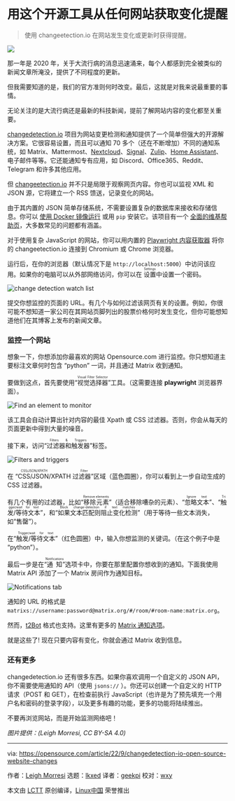 [#]: subject: "Get change alerts from any website with this open source tool"
[#]: via: "https://opensource.com/article/22/9/changedetection-io-open-source-website-changes"
[#]: author: "Leigh Morresi https://opensource.com/users/dgtlmoon"
[#]: collector: "lkxed"
[#]: translator: "geekpi"
[#]: reviewer: "wxy"
[#]: publisher: "wxy"
[#]: url: "https://linux.cn/article-15129-1.html"

用这个开源工具从任何网站获取变化提醒
======

> 使用 changeetection.io 在网站发生变化或更新时获得提醒。

![](https://img.linux.net.cn/data/attachment/album/202210/11/153605ikpi81s1mz8wak2z.jpg)

那一年是 2020 年，关于大流行病的消息迅速涌来，每个人都感到完全被类似的新闻文章所淹没，提供了不同程度的更新。

但我需要知道的是，我们的官方准则何时改变。最后，这就是对我来说最重要的事情。

无论关注的是大流行病还是最新的科技新闻，提前了解网站内容的变化都至关重要。

[changedetection.io][2] 项目为网站变更检测和通知提供了一个简单但强大的开源解决方案。它很容易设置，而且可以通知 70 多个（还在不断增加）不同的通知系统，如 Matrix、Mattermost、[Nextcloud][3]、[Signal][4]、[Zulip][5]、[Home Assistant][6]、电子邮件等等。它还能通知专有应用，如 Discord、Office365、Reddit、Telegram 和许多其他应用。

但 [changeetection.io][7] 并不只是局限于观察网页内容。你也可以监视 XML 和 JSON 源，它将建立一个 RSS 馈送，记录变化的网站。

由于其内置的 JSON 简单存储系统，不需要设置复杂的数据库来接收和存储信息。你可以 [使用 Docker 镜像运行][8] 或用 `pip` 安装它。该项目有一个 [全面的维基帮助页][9]，大多数常见的问题都有涵盖。

对于使用复杂 JavaScript 的网站，你可以用内置的 [Playwright 内容获取器][10] 将你的 changeetection.io 连接到 Chromium 或 Chrome 浏览器。

运行后，在你的浏览器（默认情况下是 `http://localhost:5000`）中访问该应用。如果你的电脑可以从外部网络访问，你可以在 <ruby>设置<rt>Settings</rt></ruby>中设置一个密码。

![change detection watch list][11]

提交你想监控的页面的 URL。有几个与如何过滤该网页有关的设置。例如，你很可能不想知道一家公司在其网站页脚列出的股票价格何时发生变化，但你可能想知道他们在其博客上发布的新闻文章。

### 监控一个网站

想象一下，你想添加你最喜欢的网站 Opensource.com 进行监控。你只想知道主要标注文章何时包含 “python” 一词，并且通过 Matrix 收到通知。

要做到这点，首先要使用“<ruby>视觉选择器<rt>Visual Filter Selector</rt></ruby>”工具。（这需要连接 **playwright** 浏览器界面）。

![Find an element to monitor][12]

该工具会自动计算出针对内容的最佳 Xpath 或 CSS 过滤器。否则，你会从每天的页面更新中得到大量的噪音。

接下来，访问“<ruby>过滤器和触发器<rt>Filters & Triggers</rt></ruby>”标签。

![Filters and triggers][13]

在 “<ruby>CSS/JSON/XPATH 过滤器<rt>CSS/JSON/XPATH Filter</rt></ruby>”区域（蓝色圆圈），你可以看到上一步自动生成的 CSS 过滤器。

有几个有用的过滤器，比如“<ruby>移除元素<rt>Remove elements</rt></ruby>”（适合移除嘈杂的元素）、“<ruby>忽略文本<rt>Ignore text</rt></ruby>”、“<ruby>触发/等待文本<rt>Trigger/wait for text</rt></ruby>”，和“<ruby>如果文本匹配则阻止变化检测<rt>Block change-detection if text matches</rt></ruby>”（用于等待一些文本消失，如“售罄”）。

在“<ruby>触发/等待文本<rt>Trigger/wait for text</rt></ruby>”（红色圆圈）中，输入你想监测的关键词。（在这个例子中是 “python”）。

最后一步是在“<ruby>通知<rt>Notifications</rt></ruby>”选项卡中，你要在那里配置你想收到的通知。下面我使用 Matrix API 添加了一个 Matrix 房间作为通知目标。

![Notifications tab][14]

通知的 URL 的格式是 `matrixs://username:password@matrix.org/#/room/#room-name:matrix.org`。

然而，[t2Bot][15] 格式也支持。这里有更多的 [Matrix 通知选项][16]。

就是这些了! 现在只要内容有变化，你就会通过 Matrix 收到信息。

### 还有更多

changedetection.io 还有很多东西。如果你喜欢调用一个自定义的 JSON API，你不需要使用通知的 API（使用 `jsons://` ）。你还可以创建一个自定义的 HTTP 请求（POST 和 GET），在检查前执行 JavaScript（也许是为了预先填充一个用户名和密码的登录字段），以及更多有趣的功能，更多的功能将陆续推出。

不要再浏览网站，而是开始监测网络吧！

*图片提供：(Leigh Morresi, CC BY-SA 4.0)*

--------------------------------------------------------------------------------

via: https://opensource.com/article/22/9/changedetection-io-open-source-website-changes

作者：[Leigh Morresi][a]
选题：[lkxed][b]
译者：[geekpi](https://github.com/geekpi)
校对：[wxy](https://github.com/wxy)

本文由 [LCTT](https://github.com/LCTT/TranslateProject) 原创编译，[Linux中国](https://linux.cn/) 荣誉推出

[a]: https://opensource.com/users/dgtlmoon
[b]: https://github.com/lkxed
[1]: https://opensource.com/sites/default/files/lead-images/browser_desktop_website_checklist_metrics.png
[2]: https://github.com/dgtlmoon/changedetection.io
[3]: https://opensource.com/tags/nextcloud
[4]: https://opensource.com/article/19/10/secure-private-messaging
[5]: https://opensource.com/article/22/3/open-source-chat-zulip
[6]: https://opensource.com/article/20/11/home-assistant
[7]: https://github.com/dgtlmoon/changedetection.io
[8]: https://github.com/dgtlmoon/changedetection.io#docker
[9]: https://github.com/dgtlmoon/changedetection.io/wiki
[10]: https://github.com/dgtlmoon/changedetection.io/wiki/Playwright-content-fetcher
[11]: https://opensource.com/sites/default/files/2022-09/screenshot.png
[12]: https://opensource.com/sites/default/files/2022-09/changedetect-osdc.png
[13]: https://opensource.com/sites/default/files/2022-09/changedetect-filters-triggers.webp
[14]: https://opensource.com/sites/default/files/2022-09/step3-notification-matrix.png
[15]: https://t2bot.io/
[16]: https://github.com/caronc/apprise/wiki/Notify_matrix
